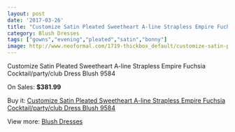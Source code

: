```yaml
---
layout: post
date: '2017-03-26'
title: "Customize Satin Pleated Sweetheart A-line Strapless Empire Fuchsia Cocktail/party/club Dress Blush 9584"
category: Blush Dresses
tags: ["gowns","evening","pleated","satin","bonny"]
image: http://www.neoformal.com/1719-thickbox_default/customize-satin-pleated-sweetheart-a-line-strapless-empire-fuchsia-cocktail-party-club-dress-blush-9584.jpg
---
```

Customize Satin Pleated Sweetheart A-line Strapless Empire Fuchsia Cocktail/party/club Dress Blush 9584

On Sales: **$381.99**
<a href="https://www.neoformal.com/en/blush-dresses/619-customize-satin-pleated-sweetheart-a-line-strapless-empire-fuchsia-cocktail-party-club-dress-blush-9584.html"><amp-img layout="responsive" width="600" height="600" src="//www.neoformal.com/1719-thickbox_default/customize-satin-pleated-sweetheart-a-line-strapless-empire-fuchsia-cocktail-party-club-dress-blush-9584.jpg" alt="Customize Satin Pleated Sweetheart A-line Strapless Empire Fuchsia Cocktail/party/club Dress Blush 9584 0" /></a>
<a href="https://www.neoformal.com/en/blush-dresses/619-customize-satin-pleated-sweetheart-a-line-strapless-empire-fuchsia-cocktail-party-club-dress-blush-9584.html"><amp-img layout="responsive" width="600" height="600" src="//www.neoformal.com/1721-thickbox_default/customize-satin-pleated-sweetheart-a-line-strapless-empire-fuchsia-cocktail-party-club-dress-blush-9584.jpg" alt="Customize Satin Pleated Sweetheart A-line Strapless Empire Fuchsia Cocktail/party/club Dress Blush 9584 1" /></a>
<a href="https://www.neoformal.com/en/blush-dresses/619-customize-satin-pleated-sweetheart-a-line-strapless-empire-fuchsia-cocktail-party-club-dress-blush-9584.html"><amp-img layout="responsive" width="600" height="600" src="//www.neoformal.com/1720-thickbox_default/customize-satin-pleated-sweetheart-a-line-strapless-empire-fuchsia-cocktail-party-club-dress-blush-9584.jpg" alt="Customize Satin Pleated Sweetheart A-line Strapless Empire Fuchsia Cocktail/party/club Dress Blush 9584 2" /></a>

Buy it: [Customize Satin Pleated Sweetheart A-line Strapless Empire Fuchsia Cocktail/party/club Dress Blush 9584](https://www.neoformal.com/en/blush-dresses/619-customize-satin-pleated-sweetheart-a-line-strapless-empire-fuchsia-cocktail-party-club-dress-blush-9584.html "Customize Satin Pleated Sweetheart A-line Strapless Empire Fuchsia Cocktail/party/club Dress Blush 9584")

View more: [Blush Dresses](https://www.neoformal.com/en/7-blush-dresses "Blush Dresses")